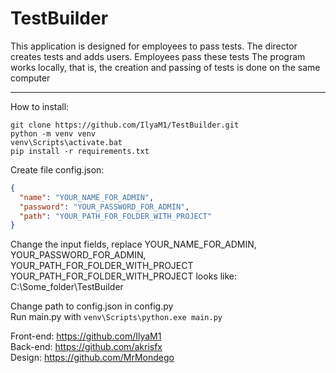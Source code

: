 # TestBuilder
This application is designed for employees to pass tests. The director creates tests and adds users. Employees pass these tests
The program works locally, that is, the creation and passing of tests is done on the same computer

____

How to install:
```
git clone https://github.com/IlyaM1/TestBuilder.git
python -m venv venv
venv\Scripts\activate.bat
pip install -r requirements.txt
```
Create file config.json:
```json
{
  "name": "YOUR_NAME_FOR_ADMIN",
  "password": "YOUR_PASSWORD_FOR_ADMIN",
  "path": "YOUR_PATH_FOR_FOLDER_WITH_PROJECT"
}
```
Change the input fields, replace YOUR_NAME_FOR_ADMIN, YOUR_PASSWORD_FOR_ADMIN, YOUR_PATH_FOR_FOLDER_WITH_PROJECT
YOUR_PATH_FOR_FOLDER_WITH_PROJECT looks like: C:\\Some_folder\\TestBuilder

Change path to config.json in config.py    
Run main.py with `venv\Scripts\python.exe main.py`    

Front-end: https://github.com/IlyaM1    
Back-end: https://github.com/akrisfx    
Design: https://github.com/MrMondego    
